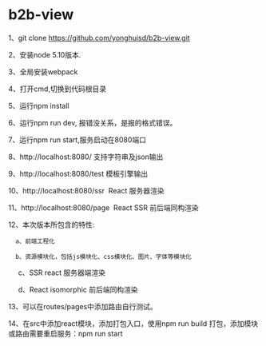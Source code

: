# b2b-view
1、git clone https://github.com/yonghuisd/b2b-view.git

2、安装node 5.10版本.

3、全局安装webpack

4、打开cmd,切换到代码根目录

5、运行npm install 

6、运行npm run dev, 报错没关系，是报的格式错误。

7、运行npm run start,服务启动在8080端口

8、http://localhost:8080/ 支持字符串及json输出

9、http://localhost:8080/test 模板引擎输出

10、http://localhost:8080/ssr   React 服务器渲染

11、http://localhost:8080/page   React SSR 前后端同构渲染

12、本次版本所包含的特性:

      a、前端工程化
   
      b、资源模块化，包括js模块化、css模块化、图片、字体等模块化

      c、SSR  react 服务器端渲染

      d、React isomorphic 前后端同构渲染

13、可以在routes/pages中添加路由自行测试。

14、在src中添加react模块，添加打包入口，使用npm run build 打包，添加模块或路由需要重启服务：npm run start
